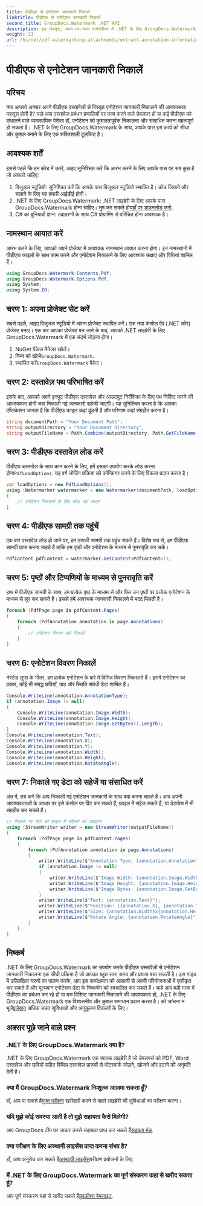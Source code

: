 ```yaml
---
title: पीडीएफ से एनोटेशन जानकारी निकालें
linktitle: पीडीएफ से एनोटेशन जानकारी निकालें
second_title: GroupDocs.Watermark .NET API
description: इस विस्तृत, चरण-दर-चरण मार्गदर्शिका में .NET के लिए GroupDocs.Watermark का उपयोग करके PDF दस्तावेज़ों से एनोटेशन जानकारी निकालने का तरीका जानें।
weight: 23
url: /hi/net/pdf-watermarking-attachments/extract-annotation-information-pdf/
---
```


# पीडीएफ से एनोटेशन जानकारी निकालें

## परिचय
क्या आपको अक्सर अपने पीडीएफ दस्तावेज़ों से विस्तृत एनोटेशन जानकारी निकालने की आवश्यकता महसूस होती है? चाहे आप दस्तावेज़ प्रबंधन प्रणालियों पर काम करने वाले डेवलपर हों या कई पीडीएफ को संभालने वाले व्यावसायिक पेशेवर हों, एनोटेशन को कुशलतापूर्वक निकालना और संसाधित करना महत्वपूर्ण हो सकता है। .NET के लिए GroupDocs.Watermark के साथ, आपके पास इस कार्य को सीधा और कुशल बनाने के लिए एक शक्तिशाली टूलकिट है।
## आवश्यक शर्तें
इससे पहले कि हम कोड में उतरें, आइए सुनिश्चित करें कि आरंभ करने के लिए आपके पास वह सब कुछ है जो आपको चाहिए:
1. विजुअल स्टूडियो: सुनिश्चित करें कि आपके पास विजुअल स्टूडियो स्थापित है। कोड लिखने और चलाने के लिए यह हमारी आईडीई होगी।
2.  .NET के लिए GroupDocs.Watermark: .NET लाइब्रेरी के लिए आपके पास GroupDocs.Watermark होना चाहिए। तुम कर सकते हो[यहाँ पर डाउनलोड करो](https://releases.groupdocs.com/Watermark/net/).
3. C# का बुनियादी ज्ञान: उदाहरणों के साथ C# प्रोग्रामिंग से परिचित होना आवश्यक है।
## नामस्थान आयात करें
आरंभ करने के लिए, आपको अपने प्रोजेक्ट में आवश्यक नामस्थान आयात करना होगा। इन नामस्थानों में पीडीएफ फाइलों के साथ काम करने और एनोटेशन निकालने के लिए आवश्यक कक्षाएं और विधियां शामिल हैं।
```csharp
using GroupDocs.Watermark.Contents.Pdf;
using GroupDocs.Watermark.Options.Pdf;
using System;
using System.IO;
```
## चरण 1: अपना प्रोजेक्ट सेट करें
सबसे पहले, आइए विजुअल स्टूडियो में अपना प्रोजेक्ट स्थापित करें। एक नया कंसोल ऐप (.NET कोर) प्रोजेक्ट बनाएं। एक बार आपका प्रोजेक्ट बन जाने के बाद, आपको .NET लाइब्रेरी के लिए GroupDocs.Watermark में एक संदर्भ जोड़ना होगा।
1. NuGet पैकेज मैनेजर खोलें।
2.  निम्न को खोजें`GroupDocs.Watermark`.
3.  स्थापित करें`GroupDocs.Watermark` पैकेट।
## चरण 2: दस्तावेज़ पथ परिभाषित करें
इसके बाद, आपको अपने इनपुट पीडीएफ दस्तावेज़ और आउटपुट निर्देशिका के लिए पथ निर्दिष्ट करने की आवश्यकता होगी जहां निकाली गई जानकारी सहेजी जाएगी। यह सुनिश्चित करता है कि आपका एप्लिकेशन जानता है कि पीडीएफ फाइल कहां ढूंढनी है और परिणाम कहां संग्रहीत करना है।
```csharp
string documentPath = "Your Document Path";
string outputDirectory = "Your Document Directory";
string outputFileName = Path.Combine(outputDirectory, Path.GetFileName(documentPath));
```
## चरण 3: पीडीएफ दस्तावेज़ लोड करें
 पीडीएफ दस्तावेज़ के साथ काम करने के लिए, हमें इसका उपयोग करके लोड करना होगा`PdfLoadOptions`. यह वर्ग लोडिंग प्रक्रिया को कॉन्फ़िगर करने के लिए विकल्प प्रदान करता है।
```csharp
var loadOptions = new PdfLoadOptions();
using (Watermarker watermarker = new Watermarker(documentPath, loadOptions))
{
    // एनोटेशन निकालने के लिए कोड यहां जाएगा
}
```
## चरण 4: पीडीएफ सामग्री तक पहुंचें
एक बार दस्तावेज़ लोड हो जाने पर, हम उसकी सामग्री तक पहुंच सकते हैं। विशेष रूप से, हम पीडीएफ सामग्री प्राप्त करना चाहते हैं ताकि हम पृष्ठों और एनोटेशन के माध्यम से पुनरावृति कर सकें।
```csharp
PdfContent pdfContent = watermarker.GetContent<PdfContent>();
```
## चरण 5: पृष्ठों और टिप्पणियों के माध्यम से पुनरावृति करें
हाथ में पीडीएफ सामग्री के साथ, हम प्रत्येक पृष्ठ के माध्यम से और फिर उन पृष्ठों पर प्रत्येक एनोटेशन के माध्यम से लूप कर सकते हैं। इससे हमें आवश्यक जानकारी निकालने में मदद मिलती है।
```csharp
foreach (PdfPage page in pdfContent.Pages)
{
    foreach (PdfAnnotation annotation in page.Annotations)
    {
        // एनोटेशन विवरण यहां निकालें
    }
}
```
## चरण 6: एनोटेशन विवरण निकालें
नेस्टेड लूप्स के भीतर, हम प्रत्येक एनोटेशन के बारे में विभिन्न विवरण निकालते हैं। इसमें एनोटेशन का प्रकार, कोई भी संबद्ध छवियाँ, पाठ और स्थिति संबंधी डेटा शामिल हैं।
```csharp
Console.WriteLine(annotation.AnnotationType);
if (annotation.Image != null)
{
    Console.WriteLine(annotation.Image.Width);
    Console.WriteLine(annotation.Image.Height);
    Console.WriteLine(annotation.Image.GetBytes().Length);
}
Console.WriteLine(annotation.Text);
Console.WriteLine(annotation.X);
Console.WriteLine(annotation.Y);
Console.WriteLine(annotation.Width);
Console.WriteLine(annotation.Height);
Console.WriteLine(annotation.RotateAngle);
```
## चरण 7: निकाले गए डेटा को सहेजें या संसाधित करें
अंत में, तय करें कि आप निकाली गई एनोटेशन जानकारी के साथ क्या करना चाहते हैं। आप अपनी आवश्यकताओं के आधार पर इसे कंसोल पर प्रिंट कर सकते हैं, फ़ाइल में सहेज सकते हैं, या डेटाबेस में भी संग्रहीत कर सकते हैं।
```csharp
// निकाले गए डेटा को फ़ाइल में सहेजने का उदाहरण
using (StreamWriter writer = new StreamWriter(outputFileName))
{
    foreach (PdfPage page in pdfContent.Pages)
    {
        foreach (PdfAnnotation annotation in page.Annotations)
        {
            writer.WriteLine($"Annotation Type: {annotation.AnnotationType}");
            if (annotation.Image != null)
            {
                writer.WriteLine($"Image Width: {annotation.Image.Width}");
                writer.WriteLine($"Image Height: {annotation.Image.Height}");
                writer.WriteLine($"Image Bytes: {annotation.Image.GetBytes().Length}");
            }
            writer.WriteLine($"Text: {annotation.Text}");
            writer.WriteLine($"Position: ({annotation.X}, {annotation.Y})");
            writer.WriteLine($"Size: {annotation.Width}x{annotation.Height}");
            writer.WriteLine($"Rotate Angle: {annotation.RotateAngle}");
        }
    }
}
```
## निष्कर्ष
.NET के लिए GroupDocs.Watermark का उपयोग करके पीडीएफ दस्तावेज़ों से एनोटेशन जानकारी निकालना एक सीधी प्रक्रिया है जो आपका बहुत सारा समय और प्रयास बचा सकती है। इस गाइड में उल्लिखित चरणों का पालन करके, आप इस कार्यक्षमता को आसानी से अपनी परियोजनाओं में एकीकृत कर सकते हैं और मूल्यवान एनोटेशन डेटा के निष्कर्षण को स्वचालित कर सकते हैं।
 चाहे आप बड़ी मात्रा में पीडीएफ का प्रबंधन कर रहे हों या बस विशिष्ट जानकारी निकालने की आवश्यकता हो, .NET के लिए GroupDocs.Watermark एक विश्वसनीय और कुशल समाधान प्रदान करता है। को जांचना न भूलें[प्रलेखन](https://tutorials.groupdocs.com/Watermark/net/) अधिक उन्नत सुविधाओं और अनुकूलन विकल्पों के लिए।
## अक्सर पूछे जाने वाले प्रश्न
### .NET के लिए GroupDocs.Watermark क्या है?
.NET के लिए GroupDocs.Watermark एक व्यापक लाइब्रेरी है जो डेवलपर्स को PDF, Word दस्तावेज़ और छवियों सहित विभिन्न दस्तावेज़ प्रारूपों से वॉटरमार्क जोड़ने, खोजने और हटाने की अनुमति देती है।
### क्या मैं GroupDocs.Watermark निःशुल्क आज़मा सकता हूँ?
 हाँ, आप पा सकते हैं[मुफ्त परीक्षण](https://releases.groupdocs.com/) खरीदारी करने से पहले लाइब्रेरी की सुविधाओं का परीक्षण करना।
### यदि मुझे कोई समस्या आती है तो मुझे सहायता कैसे मिलेगी?
 आप GroupDocs टीम पर जाकर उनसे सहायता प्राप्त कर सकते हैं[सहयता मंच](https://forum.groupdocs.com/c/watermark/19).
### क्या परीक्षण के लिए अस्थायी लाइसेंस प्राप्त करना संभव है?
 हाँ, आप अनुरोध कर सकते हैं[अस्थायी लाइसेंस](https://purchase.groupdocs.com/temporary-license/)परीक्षण प्रयोजनों के लिए.
### मैं .NET के लिए GroupDocs.Watermark का पूर्ण संस्करण कहां से खरीद सकता हूं?
 आप पूर्ण संस्करण यहां से खरीद सकते हैं[ग्रुपडॉक्स वेबसाइट](https://purchase.groupdocs.com/buy).